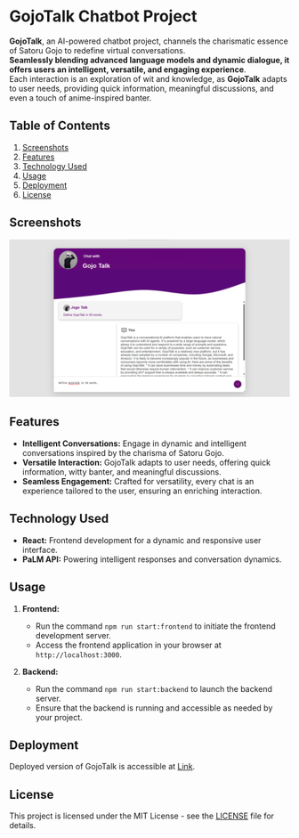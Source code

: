 # GojoTalk Chatbot Project
 **GojoTalk**, an AI-powered chatbot project, channels the charismatic essence of Satoru Gojo to redefine virtual conversations. <br/>
 **Seamlessly blending advanced language models and dynamic dialogue, it offers users an intelligent, versatile, and engaging experience**. <br/> 
 Each interaction is an exploration of wit and knowledge, as **GojoTalk** adapts to user needs, providing quick information, meaningful discussions, and even a touch of anime-inspired banter.

## Table of Contents
1. [Screenshots](#screenshots)
2. [Features](#features)
3. [Technology Used](#technology-used)
4. [Usage](#usage)
5. [Deployment](#deployment)
6. [License](#license)

## Screenshots
![Screenshot](/public/screenshot/GojoTalk.png)

## Features
- **Intelligent Conversations:** Engage in dynamic and intelligent conversations inspired by the charisma of Satoru Gojo.
- **Versatile Interaction:** GojoTalk adapts to user needs, offering quick information, witty banter, and meaningful discussions.
- **Seamless Engagement:** Crafted for versatility, every chat is an experience tailored to the user, ensuring an enriching interaction.

## Technology Used
- **React:** Frontend development for a dynamic and responsive user interface.
- **PaLM API:** Powering intelligent responses and conversation dynamics.

## Usage

1. **Frontend:**
   - Run the command `npm run start:frontend` to initiate the frontend development server.
   - Access the frontend application in your browser at `http://localhost:3000`.

2. **Backend:**
   - Run the command `npm run start:backend` to launch the backend server.
   - Ensure that the backend is running and accessible as needed by your project.

## Deployment
Deployed version of GojoTalk is accessible at [Link](https://gojotalk.vercel.app/).

## License
This project is licensed under the MIT License - see the [LICENSE](LICENSE) file for details.